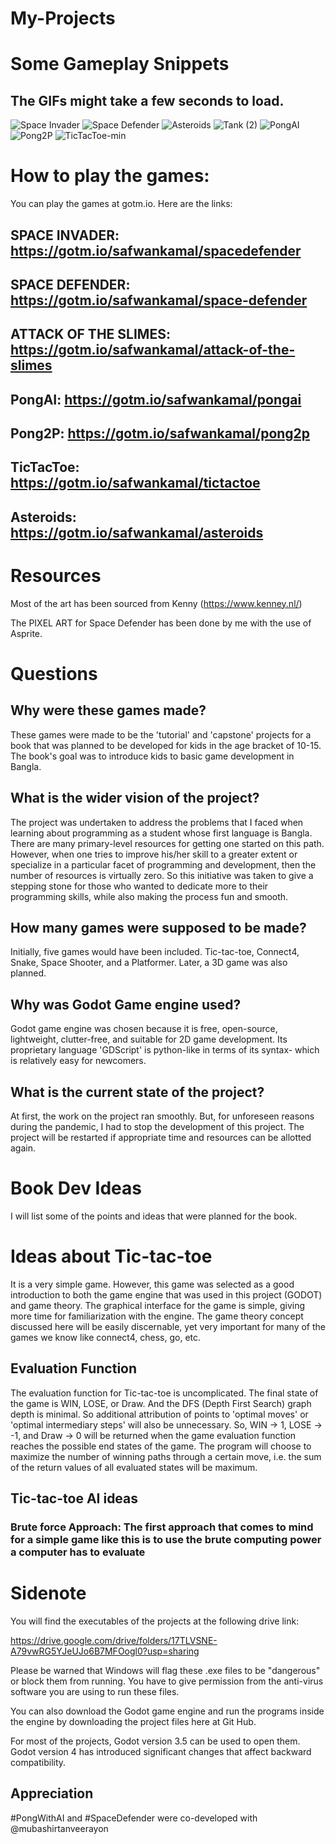 # My-Projects

# Some Gameplay Snippets

## The GIFs might take a few seconds to load.


![Space Invader](https://github.com/SafwanKamal/My-Projects/assets/63901799/b4418fc1-e509-4606-a129-81a1feca2f60)
![Space Defender](https://github.com/SafwanKamal/My-Projects/assets/63901799/5e545711-eee9-4e21-ab65-f00749523be1)
![Asteroids](https://github.com/SafwanKamal/My-Projects/assets/63901799/f59a44cf-1458-46f8-8021-d8a0d6cd4560)
![Tank (2)](https://github.com/SafwanKamal/My-Projects/assets/63901799/94c9c111-2b9c-4d65-aa00-fafcfd60082d)
![PongAI](https://github.com/SafwanKamal/My-Projects/assets/63901799/36385036-6c6d-41f4-a049-f741fc0405f0)
![Pong2P](https://github.com/SafwanKamal/My-Projects/assets/63901799/661cc89f-ac6f-4799-b014-d43c92a1998d)
![TicTacToe-min](https://github.com/SafwanKamal/My-Projects/assets/63901799/038a5ca9-a334-45d8-9f62-5ad2c70b44ee)



# How to play the games:

You can play the games at gotm.io. Here are the links:

## SPACE INVADER: https://gotm.io/safwankamal/spacedefender

## SPACE DEFENDER: https://gotm.io/safwankamal/space-defender

## ATTACK OF THE SLIMES: https://gotm.io/safwankamal/attack-of-the-slimes

## PongAI: https://gotm.io/safwankamal/pongai

## Pong2P: https://gotm.io/safwankamal/pong2p

## TicTacToe: https://gotm.io/safwankamal/tictactoe

## Asteroids: https://gotm.io/safwankamal/asteroids


# Resources 

Most of the art has been sourced from Kenny (https://www.kenney.nl/)

The PIXEL ART for Space Defender has been done by me with the use of Asprite. 


# Questions 

## Why were these games made?

These games were made to be the 'tutorial' and 'capstone' projects for a book that was planned to be developed for kids in the age bracket of 10-15. The book's goal was to introduce kids to basic game development in Bangla. 

## What is the wider vision of the project?

The project was undertaken to address the problems that I faced when learning about programming as a student whose first language is Bangla. There are many primary-level resources for getting one started on this path. However, when one tries to improve his/her skill to a greater extent or specialize in a particular facet of programming and development, then the number of resources is virtually zero. So this initiative was taken to give a stepping stone for those who wanted to dedicate more to their programming skills, while also making the process fun and smooth. 

## How many games were supposed to be made?

Initially, five games would have been included. Tic-tac-toe, Connect4, Snake, Space Shooter, and a Platformer. Later, a 3D game was also planned. 

## Why was Godot Game engine used?

Godot game engine was chosen because it is free, open-source, lightweight, clutter-free, and suitable for 2D game development. Its proprietary language 'GDScript' is python-like in terms of its syntax- which is relatively easy for newcomers. 

## What is the current state of the project?

At first, the work on the project ran smoothly. But, for unforeseen reasons during the pandemic, I had to stop the development of this project. The project will be restarted if appropriate time and resources can be allotted again.



# Book Dev Ideas 

I will list some of the points and ideas that were planned for the book.

# Ideas about Tic-tac-toe

It is a very simple game. However, this game was selected as a good introduction to both the game engine that was used in this project (GODOT) and game theory. The graphical interface for the game is simple, giving more time for familiarization with the engine. The game theory concept discussed here will be easily discernable, yet very important for many of the games we know like connect4, chess, go, etc. 

## Evaluation Function

The evaluation function for Tic-tac-toe is uncomplicated. The final state of the game is WIN, LOSE, or Draw. And the DFS (Depth First Search) graph depth is minimal. So additional attribution of points to 'optimal moves' or 'optimal intermediary steps' will also be unnecessary. So, WIN -> 1, LOSE -> -1, and Draw -> 0 will be returned when the game evaluation function reaches the possible end states of the game. The program will choose to maximize the number of winning paths through a certain move, i.e. the sum of the return values of all evaluated states will be maximum. 

## Tic-tac-toe AI ideas

### Brute force Approach: The first approach that comes to mind for a simple game like this is to use the brute computing power a computer has to evaluate  


# Sidenote

You will find the executables of the projects at the following drive link:

https://drive.google.com/drive/folders/17TLVSNE-A79vwRG5YJeUJo6B7MFOogl0?usp=sharing

Please be warned that Windows will flag these .exe files to be "dangerous" or block them from running. You have to give permission from the anti-virus software you are using to run these files. 

You can also download the Godot game engine and run the programs inside the engine by downloading the project files here at Git Hub. 

For most of the projects, Godot version 3.5 can be used to open them. Godot version 4 has introduced significant changes that affect backward compatibility. 


## Appreciation 

#PongWithAI and #SpaceDefender were co-developed with @mubashirtanveerayon




